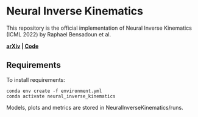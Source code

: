 # Neural Inverse Kinematics

This repository is the official implementation of Neural Inverse Kinematics (ICML 2022) by Raphael Bensadoun et al.

**[arXiv](https://arxiv.org/pdf/2205.10837.pdf) | [Code](https://github.com/RaphaelBensTAU/NeuralInverseKinematics)**

## Requirements

To install requirements:

```setup
conda env create -f environment.yml
conda activate neural_inverse_kinematics
```
Models, plots and metrics are stored in NeuralInverseKinematics/runs.


